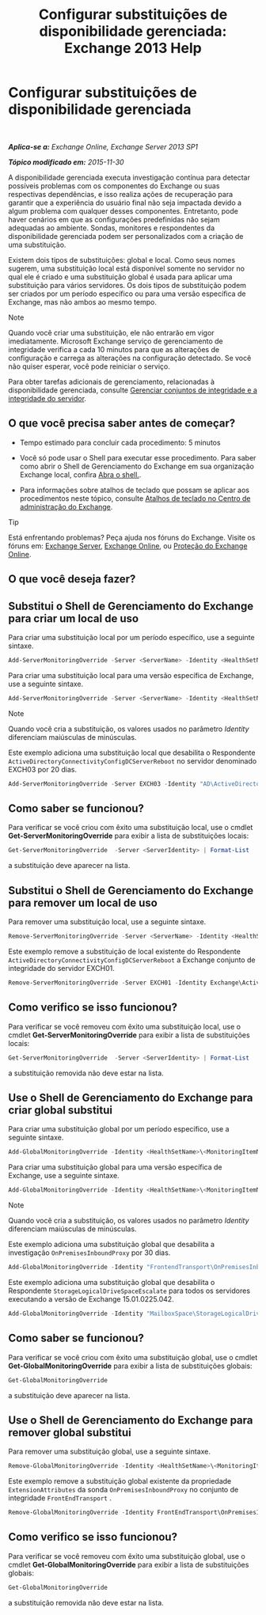 ﻿---
title: 'Configurar substituições de disponibilidade gerenciada: Exchange 2013 Help'
TOCTitle: Configurar substituições de disponibilidade gerenciada
ms:assetid: c8f315b3-1d5e-4ad9-8bea-9c3a4a13ebfc
ms:mtpsurl: https://technet.microsoft.com/pt-br/library/Dn482055(v=EXCHG.150)
ms:contentKeyID: 59890401
ms.date: 05/22/2018
mtps_version: v=EXCHG.150
ms.translationtype: MT
---

# Configurar substituições de disponibilidade gerenciada

 

_**Aplica-se a:** Exchange Online, Exchange Server 2013 SP1_

_**Tópico modificado em:** 2015-11-30_

A disponibilidade gerenciada executa investigação contínua para detectar possíveis problemas com os componentes do Exchange ou suas respectivas dependências, e isso realiza ações de recuperação para garantir que a experiência do usuário final não seja impactada devido a algum problema com qualquer desses componentes. Entretanto, pode haver cenários em que as configurações predefinidas não sejam adequadas ao ambiente. Sondas, monitores e respondentes da disponibilidade gerenciada podem ser personalizados com a criação de uma substituição.

Existem dois tipos de substituições: global e local. Como seus nomes sugerem, uma substituição local está disponível somente no servidor no qual ele é criado e uma substituição global é usada para aplicar uma substituição para vários servidores. Os dois tipos de substituição podem ser criados por um período específico ou para uma versão específica de Exchange, mas não ambos ao mesmo tempo.


> [!NOTE]
> Quando você criar uma substituição, ele não entrarão em vigor imediatamente. Microsoft Exchange serviço de gerenciamento de integridade verifica a cada 10 minutos para que as alterações de configuração e carrega as alterações na configuração detectado. Se você não quiser esperar, você pode reiniciar o serviço.



Para obter tarefas adicionais de gerenciamento, relacionadas à disponibilidade gerenciada, consulte [Gerenciar conjuntos de integridade e a integridade do servidor](manage-health-sets-and-server-health-exchange-2013-help.md).

## O que você precisa saber antes de começar?

  - Tempo estimado para concluir cada procedimento: 5 minutos

  - Você só pode usar o Shell para executar esse procedimento. Para saber como abrir o Shell de Gerenciamento do Exchange em sua organização Exchange local, confira [Abra o shell.](https://technet.microsoft.com/pt-br/library/dd638134\(v=exchg.150\)).

  - Para informações sobre atalhos de teclado que possam se aplicar aos procedimentos neste tópico, consulte [Atalhos de teclado no Centro de administração do Exchange](keyboard-shortcuts-in-the-exchange-admin-center-exchange-online-protection-help.md).


> [!TIP]
> Está enfrentando problemas? Peça ajuda nos fóruns do Exchange. Visite os fóruns em: <A href="https://go.microsoft.com/fwlink/p/?linkid=60612">Exchange Server</A>, <A href="https://go.microsoft.com/fwlink/p/?linkid=267542">Exchange Online</A>, ou <A href="https://go.microsoft.com/fwlink/p/?linkid=285351">Proteção do Exchange Online</A>.



## O que você deseja fazer?

## Substitui o Shell de Gerenciamento do Exchange para criar um local de uso

Para criar uma substituição local por um período específico, use a seguinte sintaxe.

```powershell
Add-ServerMonitoringOverride -Server <ServerName> -Identity <HealthSetName>\<MonitoringItemName>[\<TargetResource>] -ItemType <Probe | Monitor | Responder | Maintenance> -PropertyName <PropertyName> -PropertyValue <Value> -Duration <dd.hh:mm:ss>
```

Para criar uma substituição local para uma versão específica de Exchange, use a seguinte sintaxe.

```powershell
Add-ServerMonitoringOverride -Server <ServerName> -Identity <HealthSetName>\<MonitoringItemName>[\<TargetResource>] -ItemType <Probe | Monitor | Responder | Maintenance> -PropertyName <PropertyName> -PropertyValue <Value> -Version <15.01.xxxx.xxx>
```


> [!NOTE]
> Quando você cria a substituição, os valores usados no parâmetro <EM>Identity</EM> diferenciam maiúsculas de minúsculas.



Este exemplo adiciona uma substituição local que desabilita o Respondente `ActiveDirectoryConnectivityConfigDCServerReboot` no servidor denominado EXCH03 por 20 dias.

```powershell
Add-ServerMonitoringOverride -Server EXCH03 -Identity "AD\ActiveDirectoryConnectivityConfigDCServerReboot" -ItemType Responder -PropertyName Enabled -PropertyValue 0 -Duration 20.00:00:00
```


## Como saber se funcionou?

Para verificar se você criou com êxito uma substituição local, use o cmdlet **Get-ServerMonitoringOverride** para exibir a lista de substituições locais:

```powershell
Get-ServerMonitoringOverride  -Server <ServerIdentity> | Format-List
```

a substituição deve aparecer na lista.

## Substitui o Shell de Gerenciamento do Exchange para remover um local de uso

Para remover uma substituição local, use a seguinte sintaxe.

```powershell
Remove-ServerMonitoringOverride -Server <ServerName> -Identity <HealthSetName>\<MonitoringItemName>[\<TargetResource>] -ItemType <ExistingItemTypeValue> -PropertyName <PropertytoRemove>
```

Este exemplo remove a substituição de local existente do Respondente `ActiveDirectoryConnectivityConfigDCServerReboot` a Exchange conjunto de integridade do servidor EXCH01.

```powershell
Remove-ServerMonitoringOverride -Server EXCH01 -Identity Exchange\ActiveDirectoryConnectivityConfigDCServerReboot -ItemType Responder -PropertyName Enabled
```

## Como verifico se isso funcionou?

Para verificar se você removeu com êxito uma substituição local, use o cmdlet **Get-ServerMonitoringOverride** para exibir a lista de substituições locais:

```powershell
Get-ServerMonitoringOverride  -Server <ServerIdentity> | Format-List
```

a substituição removida não deve estar na lista.

## Use o Shell de Gerenciamento do Exchange para criar global substitui

Para criar uma substituição global por um período específico, use a seguinte sintaxe.

```powershell
Add-GlobalMonitoringOverride -Identity <HealthSetName>\<MonitoringItemName>[\<TargetResource>] -ItemType <Probe | Monitor | Responder | Maintenance> -PropertyName <PropertytoOverride> -PropertyValue <NewPropertyValue> -Duration <dd.hh:mm:ss>
```

Para criar uma substituição global para uma versão específica de Exchange, use a seguinte sintaxe.

```powershell
Add-GlobalMonitoringOverride -Identity <HealthSetName>\<MonitoringItemName>[\<TargetResource>] -ItemType <Probe | Monitor | Responder | Maintenance> -PropertyName <PropertytoOverride> -PropertyValue <NewPropertyValue> -ApplyVersion <15.01.xxxx.xxx>
```

> [!NOTE]
> Quando você cria a substituição, os valores usados no parâmetro <EM>Identity</EM> diferenciam maiúsculas de minúsculas.



Este exemplo adiciona uma substituição global que desabilita a investigação `OnPremisesInboundProxy` por 30 dias.

```powershell
Add-GlobalMonitoringOverride -Identity "FrontendTransport\OnPremisesInboundProxy" -ItemType Probe -PropertyName Enabled -PropertyValue 0 -Duration 30.00:00:00
```

Este exemplo adiciona uma substituição global que desabilita o Respondente `StorageLogicalDriveSpaceEscalate` para todos os servidores executando a versão de Exchange 15.01.0225.042.

```powershell
Add-GlobalMonitoringOverride -Identity "MailboxSpace\StorageLogicalDriveSpaceEscalate" -PropertyName Enabled -PropertyValue 0 -ItemType Responder -ApplyVersion "15.01.0225.042"
```

## Como saber se funcionou?

Para verificar se você criou com êxito uma substituição global, use o cmdlet **Get-GlobalMonitoringOverride** para exibir a lista de substituições globais:

```powershell
Get-GlobalMonitoringOverride
```

a substituição deve aparecer na lista.

## Use o Shell de Gerenciamento do Exchange para remover global substitui

Para remover uma substituição global, use a seguinte sintaxe.

```powershell
Remove-GlobalMonitoringOverride -Identity <HealthSetName>\<MonitoringItemName>[\<TargetResource>] -ItemType <ExistingItemTypeValue> -PropertyName <OverriddenProperty>
```

Este exemplo remove a substituição global existente da propriedade `ExtensionAttributes` da sonda `OnPremisesInboundProxy` no conjunto de integridade `FrontEndTransport` .

```powershell
Remove-GlobalMonitoringOverride -Identity FrontEndTransport\OnPremisesInboundProxy -ItemType Probe -PropertyName ExtensionAttributes
```

## Como verifico se isso funcionou?

Para verificar se você removeu com êxito uma substituição global, use o cmdlet **Get-GlobalMonitoringOverride** para exibir a lista de substituições globais:

```powershell
Get-GlobalMonitoringOverride
```

a substituição removida não deve estar na lista.

